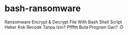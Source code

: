 # bash-ransomware
Ransomware Encrypt &amp; Decrypt File With Bash Shell Script<br>
Heker Kok Recode Tanpa Izin? Pfffttt Buta Program Gan? :D<br>
